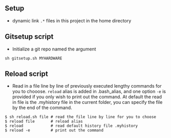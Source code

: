 ## Setup
* dynamic link `.*` files in this project in the home directory
## Gitsetup script
* Initialize a git repo named the argument
```shell
sh gitsetup.sh MYHARDWARE
```
## Reload script
* Read in a file line by line of previously executed lengthy commands for you to chooose.
`reload` alias is added in .bash_alias, and one option `-e` is provided if you only wish to
print out the command. At default the read in file is the .myhistory file in the current 
folder, you can specify the file by the end of the command.
```shell
$ sh reload.sh file # read the file line by line for you to choose
$ reload file       # reload alias
$ reload            # read default history file .myhistory
$ reload -e         # print out the command 
``` 
